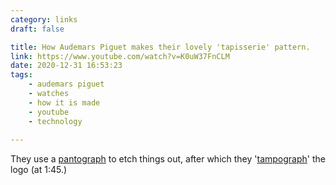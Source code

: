 ```yaml
---
category: links
draft: false

title: How Audemars Piguet makes their lovely 'tapisserie' pattern.
link: https://www.youtube.com/watch?v=K0uW37FnCLM
date: 2020-12-31 16:53:23
tags:
    - audemars piguet
    - watches
    - how it is made
    - youtube
    - technology
    
---
```


They use a [pantograph](https://en.wikipedia.org/wiki/Pantograph) to etch things out, after which they '[tampograph](/posts/ed0d20283d615a669f19bceede90a5a3)' the logo (at 1:45.)